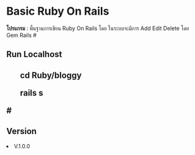 # Basic Ruby On Rails

<b>โปรแกรม</b> : พื้นฐานการเขียน Ruby On Rails โดย ในระบบจะมีการ Add Edit Delete โดย Gem Rails
#<h2>Run Localhost<h2>
<ol>cd Ruby/bloggy</ol>
<ol>rails s</ol><!-- Run Server -->
#<h2> Version</h2>
<li>V.1.0.0</li>
